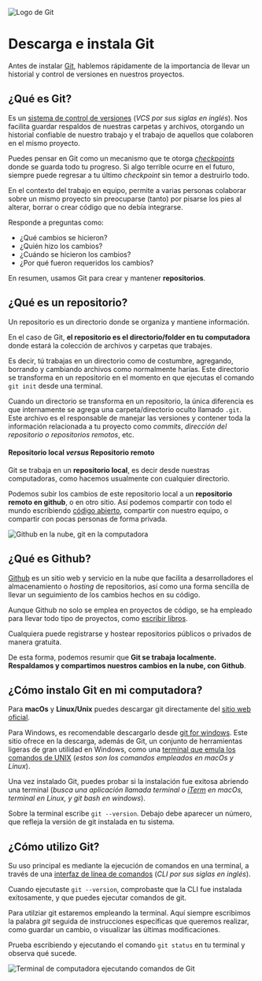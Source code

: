 ![Logo de Git](https://storage.googleapis.com/campus-cvs/guia-code/git-banner.png)

# Descarga e instala Git

Antes de instalar [Git](https://git-scm.com/), hablemos rápidamente de la importancia de llevar un historial y control de versiones en nuestros proyectos.

## ¿Qué es Git?

Es un [sistema de control de versiones](https://es.wikipedia.org/wiki/Control_de_versiones) (_VCS por sus siglas en inglés_). Nos facilita guardar respaldos de nuestras carpetas y archivos, otorgando un historial confiable de nuestro trabajo y el trabajo de aquellos que colaboren en el mismo proyecto.

Puedes pensar en Git como un mecanismo que te otorga _[checkpoints](https://www.youtube.com/watch?v=JJR7ER4_jmk)_ donde se guarda todo tu progreso. Si algo terrible ocurre en el futuro, siempre puede regresar a tu último _checkpoint_ sin temor a destruirlo todo.

En el contexto del trabajo en equipo, permite a varias personas colaborar sobre un mismo proyecto sin preocuparse (tanto) por pisarse los pies al alterar, borrar o crear código que no debía integrarse.

Responde a preguntas como:

- ¿Qué cambios se hicieron?
- ¿Quién hizo los cambios?
- ¿Cuándo se hicieron los cambios?
- ¿Por qué fueron requeridos los cambios?

En resumen, usamos Git para crear y mantener **repositorios**.

## ¿Qué es un repositorio?

Un repositorio es un directorio donde se organiza y mantiene información.

En el caso de Git, **el repositorio es el directorio/folder en tu computadora** donde estará la colección de archivos y carpetas que trabajes.

Es decir, tú trabajas en un directorio como de costumbre, agregando, borrando y cambiando archivos como normalmente harías. Este directorio se transforma en un repositorio en el momento en que ejecutas el comando `git init` desde una terminal.

Cuando un directorio se transforma en un repositorio, la única diferencia es que internamente se agrega una carpeta/directorio oculto llamado `.git`. Este archivo es el responsable de manejar las versiones y contener toda la información relacionada a tu proyecto como _commits_, _dirección del repositorio o repositorios remotos_, etc.

#### Repositorio local _versus_ Repositorio remoto

Git se trabaja en un **repositorio local**, es decir desde nuestras computadoras, como hacemos usualmente con cualquier directorio.

Podemos subir los cambios de este repositorio local a un **repositorio remoto en github**, o en otro sitio. Así podemos compartir con todo el mundo escribiendo [código abierto](https://www.redhat.com/es/topics/open-source/what-is-open-source), compartir con nuestro equipo, o compartir con pocas personas de forma privada.

![Github en la nube, git en la computadora](https://storage.googleapis.com/campus-cvs/guia-code/git-vs-github.png)

## ¿Qué es Github?

[Github](https://github.com/) es un sitio web y servicio en la nube que facilita a desarrolladores el almacenamiento o _hosting_ de repositorios, así como una forma sencilla de llevar un seguimiento de los cambios hechos en su código.

Aunque Github no solo se emplea en proyectos de código, se ha empleado para llevar todo tipo de proyectos, como [escribir libros](https://braythwayt.com/2015/01/29/how-i-write-books-with-github-and-leanpub.html).

Cualquiera puede registrarse y hostear repositorios públicos o privados de manera gratuita.

De esta forma, podemos resumir que **Git se trabaja localmente. Respaldamos y compartimos nuestros cambios en la nube, con Github**.

## ¿Cómo instalo Git en mi computadora?

Para **macOs** y **Linux/Unix** puedes descargar git directamente del [sitio web oficial](https://git-scm.com/downloads).

Para Windows, es recomendable descargarlo desde [git for windows](https://gitforwindows.org/). Este sitio ofrece en la descarga, además de Git, un conjunto de herramientas ligeras de gran utilidad en Windows, como una [terminal que emula los comandos de UNIX](https://www.atlassian.com/es/git/tutorials/git-bash) (_estos son los comandos empleados en macOs y Linux_).

Una vez instalado Git, puedes probar si la instalación fue exitosa abriendo una terminal (_busca una aplicación llamada terminal o [iTerm](https://iterm2.com/) en macOs, terminal en Linux, y git bash en windows_).

Sobre la terminal escribe `git --version`. Debajo debe aparecer un número, que refleja la versión de git instalada en tu sistema.

## ¿Cómo utilizo Git?

Su uso principal es mediante la ejecución de comandos en una terminal, a través de una [interfaz de línea de comandos](https://es.wikipedia.org/wiki/Interfaz_de_l%C3%ADnea_de_comandos) (_CLI por sus siglas en inglés_).

Cuando ejecutaste `git --version`, comprobaste que la CLI fue instalada exitosamente, y que puedes ejecutar comandos de git.

Para utilziar git estaremos empleando la terminal. Aquí siempre escribimos la palabra _git_ seguida de instrucciones específicas que queremos realizar, como guardar un cambio, o visualizar las últimas modificaciones.

Prueba escribiendo y ejecutando el comando `git status` en tu terminal y observa qué sucede.

![Terminal de computadora ejecutando comandos de Git](https://storage.googleapis.com/campus-cvs/guia-code/git-terminal-2.png)
